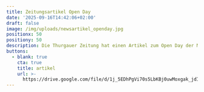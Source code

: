 ```yaml
---
title: Zeitungsartikel Open Day
date: '2025-09-16T14:42:06+02:00'
draft: false
image: /img/uploads/newsartikel_openday.jpg
positionx: 50
positiony: 50
description: Die Thurgauer Zeitung hat einen Artikel zum Open Day der MFGT publiziert.
buttons:
  - blank: true
    cta: true
    title: artikel
    url: >-
      https://drive.google.com/file/d/1j_5EDhPgVi70s5LbKBj0uwMoxgak_jdI/view?usp=sharing
---
```


